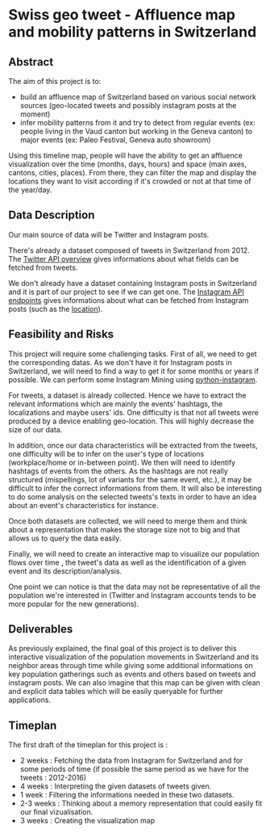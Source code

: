 # Swiss geo tweet - Affluence map and mobility patterns in Switzerland

## Abstract

The aim of this project is to:
- build an affluence map of Switzerland based on various social network sources (geo-located tweets and possibly instagram posts at the moment)
- infer mobility patterns from it and try to detect from regular events (ex: people living in the Vaud canton but working in the Geneva canton) to major events (ex: Paleo Festival, Geneva auto showroom)

Using this timeline map, people will have the ability to get an affluence visualization over the time (months, days, hours) and space (main axes, cantons, cities, places). From there, they can filter the map and display the locations they want to visit according if it's crowded or not at that time of the year/day.

## Data Description

Our main source of data will be Twitter and Instagram posts.

There's already a dataset composed of tweets in Switzerland from 2012. The [Twitter API overview](https://dev.twitter.com/overview/api) gives informations about what fields can be fetched from tweets.

We don't already have a dataset containing Instagram posts in Switzerland and it is part of our project to see if we can get one. The [Instagram API endpoints](https://www.instagram.com/developer/endpoints/) gives informations about what can be fetched from Instagram posts (such as the [location](https://www.instagram.com/developer/endpoints/locations/)).

## Feasibility and Risks

This project will require some challenging tasks. First of all, we need to get the corresponding datas. As we don't have it for Instagram posts in Switzerland, we will need to find a way to get it for some months or years if possible. We can perform some Instagram Mining using [python-instagram]( https://github.com/facebookarchive/python-instagram).

For tweets, a dataset is already collected. Hence we have to extract the relevant informations which are mainly the events' hashtags, the localizations and maybe users' ids. One difficulty is that not all tweets were produced by a device enabling geo-location. This will highly decrease the size of our data.

In addition, once our data characteristics will be extracted from the tweets, one difficulty will be to infer on the user's type of locations (workplace/home or in-between point). We then will need to identify hashtags of events from the others. As the hashtags are not really structured (mispellings, lot of variants for the same event, etc.), it may be difficult to infer the correct informations from them. It will also be interesting to do some analysis on the selected tweets's texts in order to have an idea about an event's characteristics for instance.

Once both datasets are collected, we will need to merge them and think about a representation that makes the storage size not to big and that allows us to query the data easily.

Finally, we will need to create an interactive map to visualize our population flows over time , the tweet's data as well as the identification of a given event and its description/analysis.

One point we can notice is that the data may not be representative of all the population we're interested in (Twitter and Instagram accounts tends to be more popular for the new generations). 

## Deliverables

As previously explained, the final goal of this project is to deliver this interactive visualization of the population movements in Switzerland and its neighbor areas through time while giving some additional informations on key population gatherings such as events and others based on tweets and instagram posts. We can also imagine that this map can be given with clean and explicit data tables which will be easily queryable for further applications.

## Timeplan

The first draft of the timeplan for this project is : 
- 2 weeks : Fetching the data from Instagram for Switzerland and for some periods of time (if possible the same period as we have for the tweets : 2012-2016)
- 4 weeks : Interpreting the given datasets of tweets given.
- 1 week : Filtering the informations needed in these two datasets.
- 2-3 weeks : Thinking about a memory representation that could easily fit our final vizualisation.
- 3 weeks : Creating the visualization map
